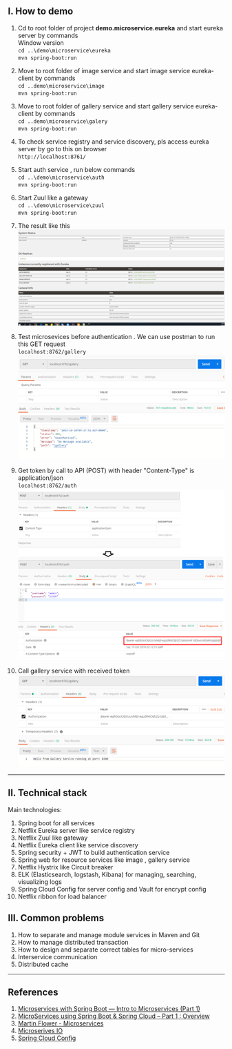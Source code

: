 ## I. How to demo

1. Cd to root folder of project **demo.microservice.eureka** and start eureka server by commands   
Window version  
`cd ..\demo\microservice\eureka`  
`mvn spring-boot:run`
2. Move to root folder of image service and start image service eureka-client by commands  
`cd ..demo\microservice\image`  
`mvn spring-boot:run`  
3. Move to root folder of gallery service and start gallery service eureka-client by commands  
`cd ..demo\microservice\galery`  
`mvn spring-boot:run` 
4. To check service registry and service discovery, pls access eureka server by go to this on browser  
`http://localhost:8761/`  
5. Start auth service , run below commands  
`cd ..\demo\microservice\auth`  
`mvn spring-boot:run`  

6. Start Zuul like a gateway  
`cd ..\demo\microservice\zuul`  
`mvn spring-boot:run`  

7. The result like this  
![The result](result.png)  

8. Test microsevices before authentication  . We can use postman to run this GET request  
`localhost:8762/gallery`  
![unauthorized](unauthorized.png)  

9. Get token by call to API (POST)  with header "Content-Type" is application/json   
`localhost:8762/auth`  
![get token](gettoken.png)  

10. Call gallery service with received token  
![call with token](callWithToken.png)

---

## II. Technical stack

Main technologies:

1. Spring boot for all services
2. Netflix Eureka server like service registry
3. Netflix Zuul like gateway
4. Netflix Eureka client like service discovery 
5. Spring security + JWT to build authentication service  
6. Spring web for resource services like image , gallery service  
7. Netflix Hystrix like Circuit breaker  
8. ELK (Elasticsearch, logstash, Kibana) for managing, searching, visualizing logs
9. Spring Cloud Config for server config and Vault for encrypt config  
10. Netflix ribbon for load balancer 


## III. Common problems  
1. How to separate and manage module services in Maven and Git  
2. How to manage distributed transaction
3. How to design and separate correct tables for micro-services  
4. Interservice communication   
5. Distributed cache  


---

## References


1. [Microservices with Spring Boot — Intro to Microservices (Part 1)](https://medium.com/omarelgabrys-blog/microservices-with-spring-boot-intro-to-microservices-part-1-c0d24cd422c3)
2. [MicroServices using Spring Boot & Spring Cloud – Part 1 : Overview](https://sivalabs.in/2018/03/microservices-using-springboot-spring-cloud-part-1-overview/)
3. [Martin Flower - Microservices](https://youtu.be/Irlw-LGIJO4)  
4. [Microserives IO](https://microservices.io/)  
5. [Spring Cloud Config](https://sivalabs.in/2018/03/microservices-part-2-configuration-management-spring-cloud-config-vault/)
